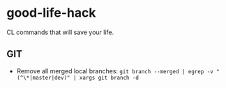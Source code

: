 # good-life-hack
CL commands that will save your life.


## GIT

- Remove all merged local branches: 
`git branch --merged | egrep -v "(^\*|master|dev)" | xargs git branch -d`
